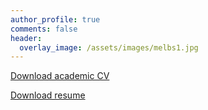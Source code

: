 ```yaml
---
author_profile: true
comments: false
header:
  overlay_image: /assets/images/melbs1.jpg
---
```


<i class="pdf-file"></i> [Download academic CV](academic_cv.pdf)

<i class="pdf-file"></i> [Download resume](resume.pdf)
